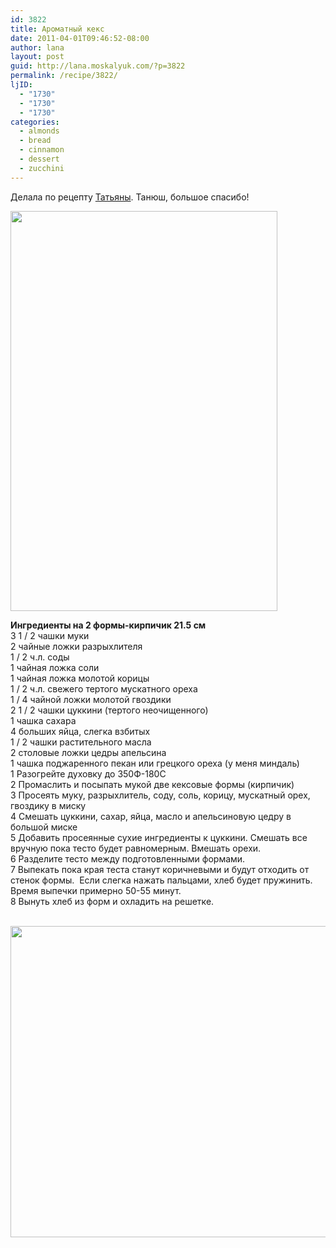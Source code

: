 ```yaml
---
id: 3822
title: Ароматный кекс
date: 2011-04-01T09:46:52-08:00
author: lana
layout: post
guid: http://lana.moskalyuk.com/?p=3822
permalink: /recipe/3822/
ljID:
  - "1730"
  - "1730"
  - "1730"
categories:
  - almonds
  - bread
  - cinnamon
  - dessert
  - zucchini
---
```

Делала по рецепту [Татьяны](http://tbilancia.livejournal.com/75936.html). Танюш, большое спасибо!

<img loading="lazy" class="alignnone" title="zucchini bread" src="http://farm6.static.flickr.com/5017/5578460123_878f199dbb_z.jpg" alt="" width="427" height="640" /> 

**Ингредиенты на 2 формы-кирпичик 21.5 см**  
3 1 / 2 чашки муки  
2 чайные ложки разрыхлителя  
1 / 2 ч.л. соды  
1 чайная ложка соли  
1 чайная ложка молотой корицы  
1 / 2 ч.л. свежего тертого мускатного ореха  
1 / 4 чайной ложки молотой гвоздики  
2 1 / 2 чашки цуккини (тертого неочищенного)  
1 чашка сахара  
4 больших яйца, слегка взбитых  
1 / 2 чашки растительного масла  
2 столовые ложки цедры апельсина  
1 чашка поджаренного пекан или грецкого ореха (у меня миндаль)  
1 Разогрейте духовку до 350Ф-180С  
2 Промаслить и посыпать мукой две кексовые формы (кирпичик)  
3 Просеять муку, разрыхлитель, соду, соль, корицу, мускатный орех, гвоздику в миску  
4 Смешать цуккини, сахар, яйца, масло и апельсиновую цедру в большой миске  
5 Добавить просеянные сухие ингредиенты к цуккини. Смешать все вручную пока тесто будет равномерным. Вмешать орехи.  
6 Разделите тесто между подготовленными формами.  
7 Выпекать пока края теста станут коричневыми и будут отходить от стенок формы.  Если слегка нажать пальцами, хлеб будет пружинить. Время выпечки примерно 50-55 минут.  
8 Вынуть хлеб из форм и охладить на решетке.

 <img loading="lazy" class="alignnone" title="zucchini bread" src="http://farm6.static.flickr.com/5053/5578463983_f2cdb5c77e_z.jpg" alt="" width="640" height="498" />